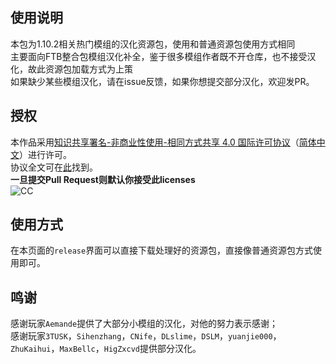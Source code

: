 ## 使用说明
本包为1.10.2相关热门模组的汉化资源包，使用和普通资源包使用方式相同    
主要面向FTB整合包模组汉化补全，鉴于很多模组作者既不开仓库，也不接受汉化，故此资源包加载方式为上策    
如果缺少某些模组汉化，请在issue反馈，如果你想提交部分汉化，欢迎发PR。    

## 授权
本作品采用[知识共享署名-非商业性使用-相同方式共享 4.0 国际许可协议](https://creativecommons.org/licenses/by-nc-sa/4.0/)（[简体中文](https://creativecommons.org/licenses/by-nc-sa/4.0/deed.zh)）进行许可。    
协议全文可在[此](./LICENSE)找到。    
**一旦提交Pull Request则默认你接受此licenses**     
![CC](https://pic3.zhimg.com/39119df78331a72cf1381b7b25650036_b.png)     

## 使用方式
在本页面的`release`界面可以直接下载处理好的资源包，直接像普通资源包方式使用即可。

## 鸣谢
感谢玩家`Aemande`提供了大部分小模组的汉化，对他的努力表示感谢；  
感谢玩家`3TUSK`，`Sihenzhang`，`CNife`，`DLslime`，`DSLM`，`yuanjie000`，`ZhuKaihui`，`MaxBellc`，`HigZxcvd`提供部分汉化。 

